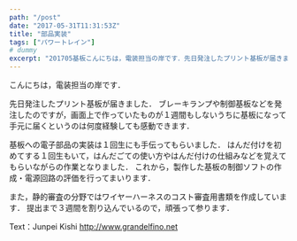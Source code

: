 ```yaml
---
path: "/post"
date: "2017-05-31T11:31:53Z"
title: "部品実装"
tags: ["パワートレイン"]
# dummy
excerpt: "201705基板こんにちは，電装担当の岸です．先日発注したプリント基板が届きました．ブレーキランプや制御基板などを発注したのですが，画面上で作っていたものが１週間もしないうちに基板になって手元に届く..."
---
```


[](http://www.grandelfino.net/blog/2017/05/31/%e9%83%a8%e5%93%81%e5%ae%9f%e8%a3%85/img_20170531_202837_928/)

こんにちは，電装担当の岸です．

先日発注したプリント基板が届きました．
ブレーキランプや制御基板などを発注したのですが，画面上で作っていたものが１週間もしないうちに基板になって手元に届くというのは何度経験しても感動できます．

基板への電子部品の実装は１回生にも手伝ってもらいました．
はんだ付けを初めてする１回生もいて，はんだごての使い方やはんだ付けの仕組みなどを覚えてもらいながらの作業となりました．
これから，製作した基板の制御ソフトの作成・電源回路の評価を行ってまいります．

また，静的審査の分野ではワイヤーハーネスのコスト審査用書類を作成しています．
提出まで３週間を割り込んでいるので，頑張って参ります．

Text：Junpei Kishi
http://www.grandelfino.net